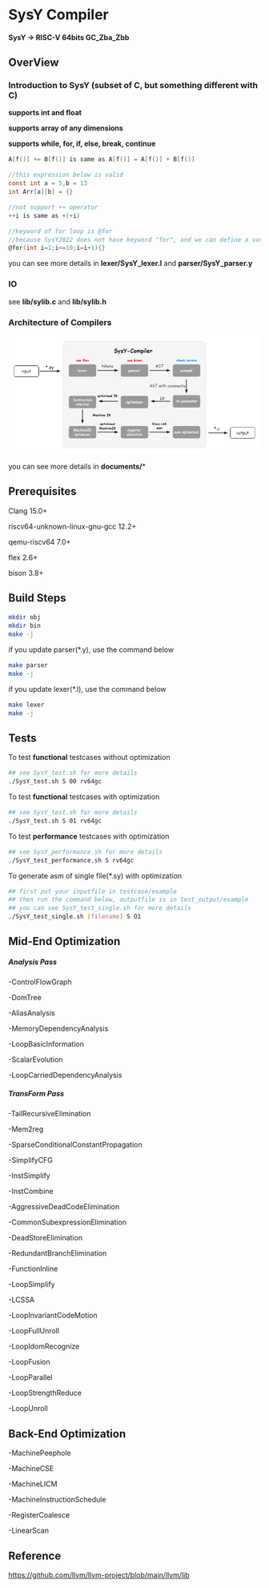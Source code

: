 # SysY Compiler
#### SysY -> RISC-V 64bits GC_Zba_Zbb

## OverView

### Introduction to SysY (subset of C, but something different with C)

**supports int and float**

**supports array of any dimensions**

**supports while, for, if, else, break, continue**

```c
A[f()] += B[f()] is same as A[f()] = A[f()] + B[f()]
```

```c
//this expression below is valid
const int a = 5,b = 13
int Arr[a][b] = {} 
```

```c
//not support ++ operator
++i is same as +(+i) 
```

```c
//keyword of for loop is @for
//because SysY2022 does not have keyword "for", and we can define a variable named "for"
@for(int i=1;i<=10;i=i+1){}
```

you can see more details in **lexer/SysY_lexer.l** and **parser/SysY_parser.y**

### IO
see **lib/sylib.c** and **lib/sylib.h**

### Architecture of Compilers

<img src="documents/architecture.png"></img>

you can see more details in **documents/***

## Prerequisites

Clang 15.0+

riscv64-unknown-linux-gnu-gcc 12.2+

qemu-riscv64 7.0+

flex 2.6+

bison 3.8+

## Build Steps
```bash
mkdir obj
mkdir bin
make -j
```

if you update parser(*.y), use the command below
```bash
make parser
make -j
```

if you update lexer(*.l), use the command below
```bash
make lexer
make -j
```


## Tests

To test **functional** testcases without optimization
```bash
## see SysY_test.sh for more details
./SysY_test.sh S 00 rv64gc
```

To test **functional** testcases with optimization
```bash
## see SysY_test.sh for more details
./SysY_test.sh S 01 rv64gc
```

To test **performance** testcases with optimization 
```bash
## see SysY_performance.sh for more details
./SysY_test_performance.sh S rv64gc
```

To generate asm of single file(*.sy) with optimization
```bash
## first put your inputfile in testcase/example
## then run the command below, outputfile is in test_output/example
## you can see SysY_test_single.sh for more details
./SysY_test_single.sh [filename] S O1  
```

## Mid-End Optimization

##### Analysis Pass
-ControlFlowGraph

-DomTree

-AliasAnalysis

-MemoryDependencyAnalysis

-LoopBasicInformation

-ScalarEvolution

-LoopCarriedDependencyAnalysis



##### TransForm Pass

-TailRecursiveElimination

-Mem2reg

-SparseConditionalConstantPropagation

-SimplifyCFG

-InstSimplify

-InstCombine

-AggressiveDeadCodeElimination

-CommonSubexpressionElimination

-DeadStoreElimination

-RedundantBranchElimination

-FunctionInline

-LoopSimplify

-LCSSA

-LoopInvariantCodeMotion

-LoopFullUnroll

-LoopIdomRecognize

-LoopFusion

-LoopParallel

-LoopStrengthReduce

-LoopUnroll

## Back-End Optimization
-MachinePeephole

-MachineCSE

-MachineLICM

-MachineInstructionSchedule

-RegisterCoalesce

-LinearScan

## Reference
https://github.com/llvm/llvm-project/blob/main/llvm/lib
